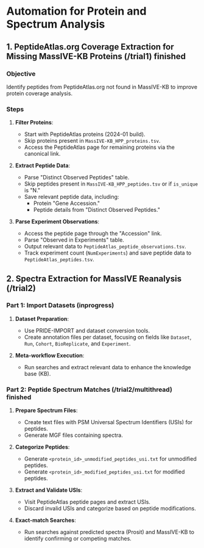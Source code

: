 # Automation for Protein and Spectrum Analysis

## 1. PeptideAtlas.org Coverage Extraction for Missing MassIVE-KB Proteins (/trial1) finished

### Objective
Identify peptides from PeptideAtlas.org not found in MassIVE-KB to improve protein coverage analysis.

### Steps
1. **Filter Proteins**:
   - Start with PeptideAtlas proteins (2024-01 build).
   - Skip proteins present in `MassIVE-KB_HPP_proteins.tsv`.
   - Access the PeptideAtlas page for remaining proteins via the canonical link.

2. **Extract Peptide Data**:
   - Parse "Distinct Observed Peptides" table.
   - Skip peptides present in `MassIVE-KB_HPP_peptides.tsv` or if `is_unique` is "N."
   - Save relevant peptide data, including:
     - Protein "Gene Accession."
     - Peptide details from "Distinct Observed Peptides."

3. **Parse Experiment Observations**:
   - Access the peptide page through the "Accession" link.
   - Parse "Observed in Experiments" table.
   - Output relevant data to `PeptideAtlas_peptide_observations.tsv`.
   - Track experiment count (`NumExperiments`) and save peptide data to `PeptideAtlas_peptides.tsv`.

## 2. Spectra Extraction for MassIVE Reanalysis (/trial2)

### Part 1: Import Datasets (inprogress)
1. **Dataset Preparation**:
   - Use PRIDE-IMPORT and dataset conversion tools.
   - Create annotation files per dataset, focusing on fields like `Dataset`, `Run`, `Cohort`, `BioReplicate`, and `Experiment`.

2. **Meta-workflow Execution**:
   - Run searches and extract relevant data to enhance the knowledge base (KB).

### Part 2: Peptide Spectrum Matches (/trial2/multithread) finished
1. **Prepare Spectrum Files**:
   - Create text files with PSM Universal Spectrum Identifiers (USIs) for peptides.
   - Generate MGF files containing spectra.

2. **Categorize Peptides**:
   - Generate `<protein_id>_unmodified_peptides_usi.txt` for unmodified peptides.
   - Generate `<protein_id>_modified_peptides_usi.txt` for modified peptides.

3. **Extract and Validate USIs**:
   - Visit PeptideAtlas peptide pages and extract USIs.
   - Discard invalid USIs and categorize based on peptide modifications.

4. **Exact-match Searches**:
   - Run searches against predicted spectra (Prosit) and MassIVE-KB to identify confirming or competing matches.
